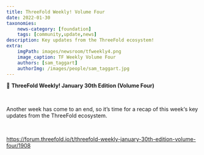 ```yaml
---
title: ThreeFold Weekly! Volume Four
date: 2022-01-30
taxonomies:
    news-category: [foundation]
    tags: [community,update,news]
description: Key updates from the ThreeFold ecosystem!
extra:
    imgPath: images/newsroom/tfweekly4.png
    image_caption: TF Weekly Volume Four
    authors: [sam_taggart]
    authorImg: /images/people/sam_taggart.jpg
---
```



📰 **ThreeFold Weekly! January 30th Edition (Volume Four)**

<br/>

Another week has come to an end, so it’s time for a recap of this week‘s key updates from the ThreeFold ecosystem.

<br/>

https://forum.threefold.io/t/threefold-weekly-january-30th-edition-volume-four/1908